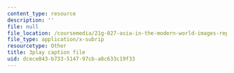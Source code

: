 ```yaml
---
content_type: resource
description: ''
file: null
file_location: /coursemedia/21g-027-asia-in-the-modern-world-images-representations-fall-2016/dcece043b733514797cba8c633c19f33_zptyZRDiLsQ.vtt
file_type: application/x-subrip
resourcetype: Other
title: 3play caption file
uid: dcece043-b733-5147-97cb-a8c633c19f33
---
```


